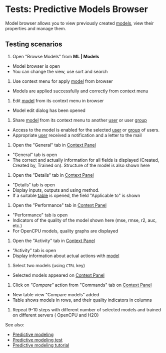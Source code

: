 <!-- TITLE: Tests: Predictive Models Browser -->
<!-- SUBTITLE: -->

# Tests: Predictive Models Browser

Model browser allows you to view previously created [models](learn.md), view their properties and manage
them.

## Testing scenarios

1. Open "Browse Models" from **ML | Models**

* Model browser is open
* You can change the view, use sort and search

1. Use context menu for apply [model](learn.md) from browser

* Models are applied successfully and correctly from context menu

1. Edit [model](learn.md) from its context menu in browser

* Model edit dialog has been opened

1. Share [model](learn.md) from its context menu to another [user](../govern/user.md)
   or user [group](../govern/group.md)

* Access to the model is enabled for the selected [user](../govern/user.md)
  or [group](../govern/group.md) of users.
* Appropriate [user](../govern/user.md) received a notification and a letter to the mail

1. Open the "General" tab in [Context Panel](../datagrok/navigation.md#context-panel)

* "General" tab is open
* The correct and actually information for all fields is displayed (Created, Created by, Trained on). Structure of the
  model is also shown here

1. Open the "Details" tab in [Context Panel](../datagrok/navigation.md#context-panel)

* "Details" tab is open
* Display inputs, outputs and using method.
* If a suitable [table](../datagrok/table.md) is opened, the field "Applicable to" is shown

1. Open the "Performance" tab in [Context Panel](../datagrok/navigation.md#context-panel)

* "Performance" tab is open
* Indicators of the quality of the model shown here (mse, rmse, r2, auc, etc.)
* For OpenCPU models, quality graphs are displayed

1. Open the "Activity" tab in [Context Panel](../datagrok/navigation.md#context-panel)

* "Activity" tab is open
* Display information about actual actions with [model](learn.md)

1. Select two models (using ```CTRL``` key)

* Selected models appeared on [Context Panel](../datagrok/navigation.md#context-panel)

1. Click on *"Compare"* action from "Commands" tab on [Context Panel](../datagrok/navigation.md#context-panel)

* New table view "Compare models" added
* Table shows models in rows, and their quality indicators in columns

1. Repeat 9-10 steps with different number of selected models and trained on different servers (
   OpenCPU and H2O)

See also:

* [Predictive modeling](learn.md)
* [Predictive modeling test](predictive-modeling-test.md)
* [Predictive modeling tutorial](../_internal/tutorials/learn.md)

